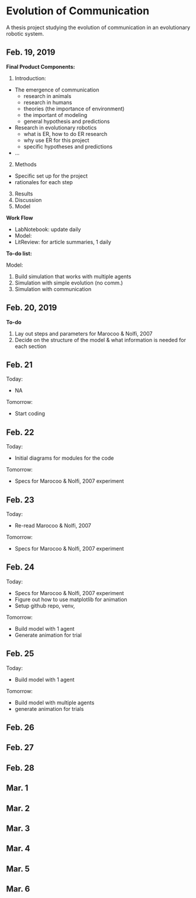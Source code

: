 # Evolution of Communication

A thesis project studying the evolution of communication in an evolutionary robotic system.

## Feb. 19, 2019

**Final Product Components:**

1. Introduction:  
  * The emergence of communication
    * research in animals
    * research in humans
    * theories (the importance of environment)
    * the important of modeling
    * general hypothesis and predictions
  * Research in evolutionary robotics
    * what is ER, how to do ER research
    * why use ER for this project
    * specific hypotheses and predictions
  * ...
2. Methods
  * Specific set up for the project
  * rationales for each step
3. Results
4. Discussion
5. Model

**Work Flow**
* LabNotebook: update daily
* Model:
* LitReview: for article summaries, 1 daily

**To-do list:**

Model:
1. Build simulation that works with multiple agents
2. Simulation with simple evolution (no comm.)
3. Simulation with communication

## Feb. 20, 2019

**To-do**
1. Lay out steps and parameters for Marocoo & Nolfi, 2007
2. Decide on the structure of the model & what information is needed for each section

## Feb. 21

Today:
- NA

Tomorrow:
- Start coding


## Feb. 22

Today:
- Initial diagrams for modules for the code

Tomorrow:
- Specs for Marocoo & Nolfi, 2007 experiment

## Feb. 23

Today:
- Re-read Marocoo & Nolfi, 2007

Tomorrow:
- Specs for Marocoo & Nolfi, 2007 experiment

## Feb. 24

Today:
- Specs for Marocoo & Nolfi, 2007 experiment
- Figure out how to use matplotlib for animation
- Setup github repo, venv,

Tomorrow:
- Build model with 1 agent
- Generate animation for trial

## Feb. 25
Today:
- Build model with 1 agent

Tomorrow:
- Build model with multiple agents
- generate animation for trials

## Feb. 26

## Feb. 27

## Feb. 28

## Mar. 1

## Mar. 2

## Mar. 3

## Mar. 4

## Mar. 5

## Mar. 6
